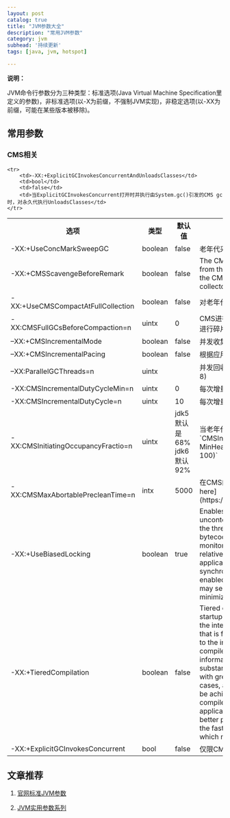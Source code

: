```yaml
---
layout: post
catalog: true
title: "JVM参数大全"
description: "常用JVM参数"
category: jvm
subhead: '持续更新'
tags: [java, jvm, hotspot]

---
```


**说明：**
	
JVM命令行参数分为三种类型：标准选项(Java Virtual Machine Specification里定义的参数)，非标准选项(以-X为前缀，不强制JVM实现)，非稳定选项(以-XX为前缀，可能在某些版本被移除)。

## 常用参数
### CMS相关
<table class="table table-bordered table-striped table-condensed">
    <tr>
        <th>选项</th>
        <th>类型</th>
        <th>默认值</th>
        <th>备注</th>
    </tr>
    <tr>
        <td>-XX:+UseConcMarkSweepGC</td>
        <td>boolean</td>
        <td>false</td>
        <td>老年代采用CMS收集器收集</td>
    </tr>
    <tr>
        <td>-XX:+CMSScavengeBeforeRemark</td>
        <td>boolean</td>
        <td>false</td>
        <td>The CMSScavengeBeforeRemark forces scavenge invocation from the CMS-remark phase (from within the VM thread
            as the CMS-remark operation is executed in the foreground collector).
        </td>
    </tr>
    <tr>
        <td>-XX:+UseCMSCompactAtFullCollection</td>
        <td>boolean</td>
        <td>false</td>
        <td>对老年代进行压缩，可以消除碎片，但是可能会带来性能消耗</td>
    </tr>
    <tr>
        <td>-XX:CMSFullGCsBeforeCompaction=n</td>
        <td>uintx</td>
        <td>0</td>
        <td>CMS进行n次full gc后进行一次压缩。如果n=0,每次full gc后都会进行碎片压缩。如果n=0,每次full gc后都会进行碎片压缩</td>
    </tr>
    <tr>
        <td>–XX:+CMSIncrementalMode</td>
        <td>boolean</td>
        <td>false</td>
        <td>并发收集递增进行，周期性把cpu资源让给正在运行的应用</td>
    </tr>
    <tr>
        <td>–XX:+CMSIncrementalPacing</td>
        <td>boolean</td>
        <td>false</td>
        <td>根据应用程序的行为自动调整每次执行的垃圾回收任务的数量</td>
    </tr>
    <tr>
        <td>–XX:ParallelGCThreads=n</td>
        <td>uintx</td>
        <td></td>
        <td>并发回收线程数量：(ncpus &lt;= 8) ? ncpus : 3 + ((ncpus * 5) / 8)</td>
    </tr>
    <tr>
        <td>-XX:CMSIncrementalDutyCycleMin=n</td>
        <td>uintx</td>
        <td>0</td>
        <td>每次增量回收垃圾的占总垃圾回收任务的最小比例</td>
    </tr>
    <tr>
        <td>-XX:CMSIncrementalDutyCycle=n</td>
        <td>uintx</td>
        <td>10</td>
        <td>每次增量回收垃圾的占总垃圾回收任务的比例</td>
    </tr>
    <tr>
        <td>-XX:CMSInitiatingOccupancyFractio=n</td>
        <td>uintx</td>
        <td>jdk5 默认是68% jdk6默认92%</td>
        <td>当老年代内存使用达到n%,开始回收。`CMSInitiatingOccupancyFraction = (100 - MinHeapFreeRatio) + (CMSTriggerRatio *
            MinHeapFreeRatio / 100)`
        </td>
    </tr>
    <tr>
        <td>-XX:CMSMaxAbortablePrecleanTime=n</td>
        <td>intx</td>
        <td>5000</td>
        <td>在CMS的preclean阶段开始前，等待minor gc的最大时间。[see here](https://blogs.oracle.com/jonthecollector/entry/did_you_know)
        </td>
    </tr>
    <tr>
        <td>-XX:+UseBiasedLocking</td>
        <td>boolean</td>
        <td>true</td>
        <td>Enables a technique for improving the performance of uncontended synchronization. An object is "biased"
            toward the thread which first acquires its monitor via a `monitorenter` bytecode or synchronized method
            invocation; subsequent monitor-related operations performed by that thread are relatively much faster on
            multiprocessor machines. Some applications with significant amounts of uncontended synchronization may
            attain significant speedups with this flag enabled; some applications with certain patterns of locking may
            see slowdowns, though attempts have been made to minimize the negative impact.
        </td>
    </tr>
    <tr>
        <td>-XX:+TieredCompilation</td>
        <td>boolean</td>
        <td>false</td>
        <td>
            Tiered compilation, introduced in Java SE 7, brings client startup speeds to the server VM. Normally, a
            server VM uses the interpreter to collect profiling information about methods that is fed into the compiler.
            In the tiered scheme, in addition to the interpreter, the client compiler is used to generate compiled
            versions of methods that collect profiling information about themselves. Since the compiled code is
            substantially faster than the interpreter, the program executes with greater performance during the
            profiling phase. In many cases, a startup that is even faster than with the client VM can be achieved
            because the final code produced by the server compiler may be already available during the early stages of
            application initialization. The tiered scheme can also achieve better peak performance than a regular server
            VM because the faster profiling phase allows a longer period of profiling, which may yield better
            optimization.
        </td>
    </tr>
    <tr>
        <td>-XX:+ExplicitGCInvokesConcurrent</td>
        <td>bool</td>
        <td>false</td>
        <td>仅限CMS时使用，把System.gc()变成一次CMS执行</td>
    </tr>

    <tr>
        <td>-XX:+ExplicitGCInvokesConcurrentAndUnloadsClasses</td>
        <td>bool</td>
        <td>false</td>
        <td>当ExplicitGCInvokesConcurrent打开时并执行由System.gc()引发的CMS gc时，对永久代执行UnloadsClasses</td>
    </tr>

</table>

## 文章推荐

1. [官网标准JVM参数](http://www.oracle.com/technetwork/java/javase/tech/vmoptions-jsp-140102.html)

2. [JVM实用参数系列](http://ifeve.com/useful-jvm-flags/)


